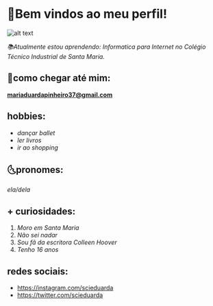 # 🦋Bem vindos ao meu perfil!
  ![alt text](https://66.media.tumblr.com/b7c0d35c7a1e48599f333fb533f76a2c/tumblr_ojyaoixkag1w2yq4wo1_500.gif)

_📚Atualmente estou aprendendo: Informatica para Internet no Colégio Técnico Industrial de Santa Maria._

## 📮como chegar até mim:
  **<mariaduardapinheiro37@gmail.com>**

## hobbies:
  * _dançar ballet_
  * _ler livros_
  * _ir ao shopping_

## 🌜pronomes:
   _ela/dela_

## + curiosidades:
1. _Moro em Santa Maria_
2. _Não sei nadar_
3. _Sou fã da escritora Colleen Hoover_
4. _Tenho 16 anos_

## redes sociais:
  * <https://instagram.com/scieduarda>
  * <https://twitter.com/scieduarda>

 


